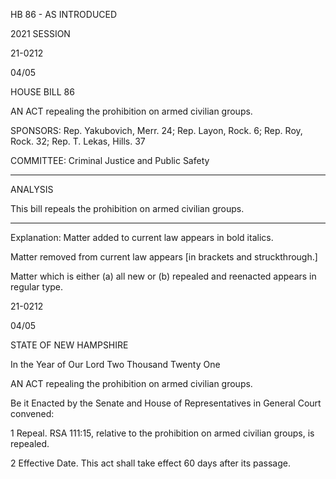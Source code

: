  HB 86 - AS INTRODUCED

 

 

2021 SESSION

 21-0212

 04/05

 

HOUSE BILL 86

 

AN ACT repealing the prohibition on armed civilian groups.

 

SPONSORS: Rep. Yakubovich, Merr. 24; Rep. Layon, Rock. 6; Rep. Roy, Rock. 32; Rep. T. Lekas, Hills. 37

 

COMMITTEE: Criminal Justice and Public Safety

 

-----------------------------------------------------------------

 

ANALYSIS

 

 This bill repeals the prohibition on armed civilian groups.

 

- - - - - - - - - - - - - - - - - - - - - - - - - - - - - - - - - - - - - - - - - - - - - - - - - - - - - - - - - - - - - - - - - - - - - - - - - - - 

 

Explanation: Matter added to current law appears in bold italics.

 Matter removed from current law appears [in brackets and struckthrough.]

 Matter which is either (a) all new or (b) repealed and reenacted appears in regular type.

 21-0212

 04/05

 

STATE OF NEW HAMPSHIRE

 

In the Year of Our Lord Two Thousand Twenty One

 

AN ACT repealing the prohibition on armed civilian groups.

 

Be it Enacted by the Senate and House of Representatives in General Court convened:

 

 1 Repeal. RSA 111:15, relative to the prohibition on armed civilian groups, is repealed.

 2 Effective Date. This act shall take effect 60 days after its passage.

